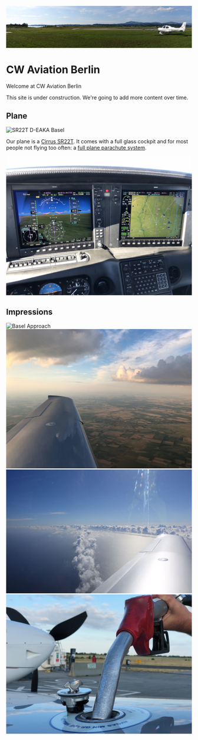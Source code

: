 ![Panorama Wangen](images/deaka/pano-wangen.jpg)

# CW Aviation Berlin

Welcome at CW Aviation Berlin

This site is under construction. We're going to add more content over time.

## Plane

![SR22T D-EAKA Basel](images/deaka/mood-basel.jpg)

Our plane is a [Cirrus SR22T](https://cirrusaircraft.com/aircraft/sr22t/). It comes with a full glass cockpit and for most people not flying too often: a [full plane parachute system](https://en.wikipedia.org/wiki/Cirrus_Airframe_Parachute_System).

![SR22T D-EAKA Cockpit](images/deaka/cockpit.jpg)

## Impressions

![Basel Approach](images/deaka/basel-approach.jpg)
![Flying](images/deaka/mood-flying.jpg)
![Flying](images/deaka/mood-sea.jpg)
![Flying](images/deaka/refuel-1.jpg)